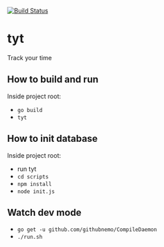 [![Build Status](https://travis-ci.org/edu-xored/tyt.svg?branch=master)](https://travis-ci.org/edu-xored/tyt)

# tyt

Track your time

## How to build and run

Inside project root:

* `go build`
* `tyt`

## How to init database

Inside project root:

* run tyt
* `cd scripts` 
* `npm install`
* `node init.js`

## Watch dev mode

* `go get -u github.com/githubnemo/CompileDaemon`
* `./run.sh`
